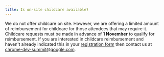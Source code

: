 ```yaml
---
title: Is on-site childcare available?
---
```


We do not offer childcare on site. However, we are offering a limited amount of reimbursement for childcare for those attendees that may require it. Childcare requests must be made in advance of **1 November** to qualify for reimbursement. If you are interested in childcare reimbursement and haven't already indicated this in your <a href="https://events.withgoogle.com/chrome-dev-summit-2019/registrations/my-rsvp/confirm-account/" rel="noopener noreferrer" target="_blank">registration form</a> then contact us at [chrome-dev-summit@google.com](mailto:chrome-dev-summit@google.com).
